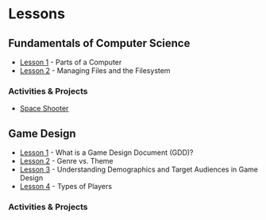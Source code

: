 # Lessons

## Fundamentals of Computer Science

- [Lesson 1](lessons/fcs/lesson_1.md) - Parts of a Computer
- [Lesson 2](lessons/fcs/lesson_2.md) - Managing Files and the Filesystem

### Activities & Projects

- [Space Shooter]()

## Game Design

- [Lesson 1](lessons/gpd/lesson_1.md) - What is a Game Design Document (GDD)?
- [Lesson 2](lessons/gpd/lesson_2.md) - Genre vs. Theme
- [Lesson 3](lessons/gpd/lesson_3.md) - Understanding Demographics and Target Audiences in Game Design
- [Lesson 4](lessons/gpd/lesson_4.md) - Types of Players

### Activities & Projects
